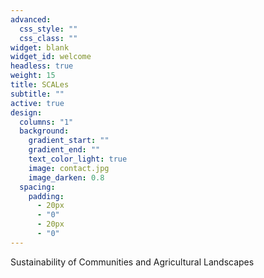 ```yaml
---
advanced:
  css_style: ""
  css_class: ""
widget: blank
widget_id: welcome
headless: true
weight: 15
title: SCALes
subtitle: ""
active: true
design:
  columns: "1"
  background:
    gradient_start: ""
    gradient_end: ""
    text_color_light: true
    image: contact.jpg
    image_darken: 0.8
  spacing:
    padding:
      - 20px
      - "0"
      - 20px
      - "0"
---
```







Sustainability of Communities and Agricultural Landscapes